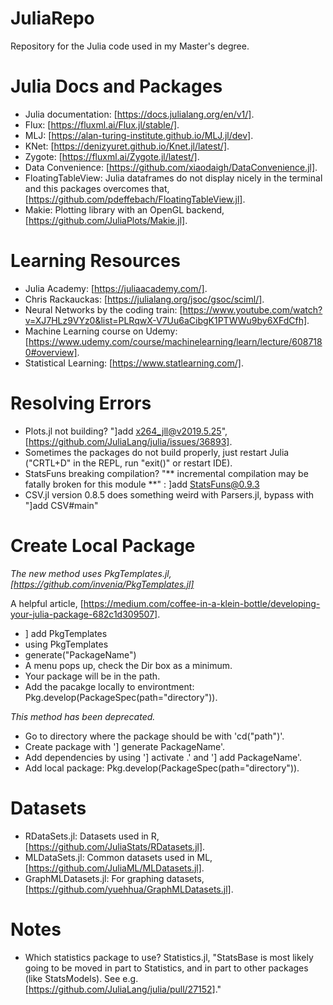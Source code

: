 # JuliaRepo

Repository for the Julia code used in my Master's degree.

# Julia Docs and Packages

* Julia documentation: [https://docs.julialang.org/en/v1/].   
* Flux: [https://fluxml.ai/Flux.jl/stable/].  
* MLJ: [https://alan-turing-institute.github.io/MLJ.jl/dev].  
* KNet: [https://denizyuret.github.io/Knet.jl/latest/].
* Zygote: [https://fluxml.ai/Zygote.jl/latest/].
* Data Convenience: [https://github.com/xiaodaigh/DataConvenience.jl].
* FloatingTableView: Julia dataframes do not display nicely in the terminal and this packages overcomes that, [https://github.com/pdeffebach/FloatingTableView.jl].
* Makie: Plotting library with an OpenGL backend, [https://github.com/JuliaPlots/Makie.jl].

# Learning Resources

* Julia Academy: [https://juliaacademy.com/].
* Chris Rackauckas: [https://julialang.org/jsoc/gsoc/sciml/].
* Neural Networks by the coding train: [https://www.youtube.com/watch?v=XJ7HLz9VYz0&list=PLRqwX-V7Uu6aCibgK1PTWWu9by6XFdCfh].
* Machine Learning course on Udemy: [https://www.udemy.com/course/machinelearning/learn/lecture/6087180#overview].
* Statistical Learning: [https://www.statlearning.com/].

# Resolving Errors

* Plots.jl not building? "]add x264_jll@v2019.5.25", [https://github.com/JuliaLang/julia/issues/36893].
* Sometimes the packages do not build properly, just restart Julia ("CRTL+D" in the REPL, run "exit()" or restart IDE).
* StatsFuns breaking compilation? "** incremental compilation may be fatally broken for this module **" : ]add StatsFuns@0.9.3
* CSV.jl version 0.8.5 does something weird with Parsers.jl, bypass with "]add CSV#main"

# Create Local Package

*The new method uses PkgTemplates.jl, [https://github.com/invenia/PkgTemplates.jl]*

A helpful article, [https://medium.com/coffee-in-a-klein-bottle/developing-your-julia-package-682c1d309507].

* ] add PkgTemplates
* using PkgTemplates
* generate("PackageName")
* A menu pops up, check the Dir box as a minimum.
* Your package will be in the path.
* Add the pacakge locally to environtment: Pkg.develop(PackageSpec(path="directory")).

*This method has been deprecated.*
* Go to directory where the package should be with 'cd("path")'.
* Create package with '] generate PackageName'.
* Add dependencies by using '] activate .' and '] add PackageName'.
* Add local package: Pkg.develop(PackageSpec(path="directory")).

# Datasets

* RDataSets.jl: Datasets used in R, [https://github.com/JuliaStats/RDatasets.jl].
* MLDataSets.jl: Common datasets used in ML, [https://github.com/JuliaML/MLDatasets.jl].
* GraphMLDatasets.jl: For graphing datasets, [https://github.com/yuehhua/GraphMLDatasets.jl].

# Notes

* Which statistics package to use?  Statistics.jl, "StatsBase is most likely going to be moved in part to Statistics, and in part to other packages (like StatsModels). See e.g. [https://github.com/JuliaLang/julia/pull/27152]."
